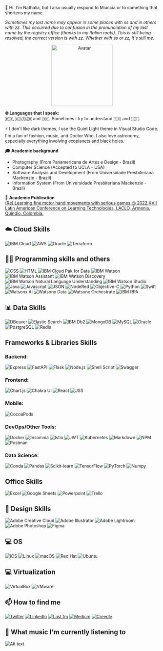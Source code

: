 👋 Hi. I'm Nathalia, but I also usually respond to Miuccia or to something that shortens my name.

_Sometimes my last name may appear in some places with ss and in others with zz. This occurred due to confusion in the pronunciation of my last name by the registry office (thanks to my Italian roots). This is still being resolved; the correct version is with zz. Whether with ss or zz, it's still me._

<p align="center">
  <img src="https://i.ibb.co/Ry3ZPLV/avatar.png" alt="Avatar" width="200">
</p>

<b> 🌐 Languages that I speak: </b>  
🇧🇷, 🇺🇸/🇬🇧 and 🇩🇪. Sometimes I try to understand 🇫🇷 and 🇮🇹.

⚡️ I don't like dark themes, I use the Quiet Light theme in Visual Studio Code. I'm a fan of fashion, music, and Doctor Who. I also love astronomy, especially everything involving exoplanets and black holes.

<b> 🎓 Academic background </b>  
- Photography (From Panamericana de Artes e Design - Brazil)
- Computer Science (Accepted to UCLA - USA)
- Software Analysis and Development (From Universidade Presbiteriana Mackenzie - Brazil)
- Information System (From Universidade Presbiteriana Mackenzie - Brazil)

📔 <b> Academic Publication </b>  
[(Re) Learning fine motor hand movements with serious games @ 2022 XVII Latin American Conference on Learning Technologies, LACLO, Armenia, Quindio, Colombia.](https://www.aminer.org/pub/63cc736290e50fcafdd36c04/re-learning-fine-motor-hand-movements-with-serious-games)

## ☁️ Cloud Skills  
![IBM Cloud](https://img.shields.io/badge/IBM%20Cloud-1261FE?style=for-the-badge&logo=IBM%20Cloud&logoColor=white) ![AWS](https://img.shields.io/badge/Amazon_AWS-FF9900?style=for-the-badge&logo=amazonaws&logoColor=white) ![Oracle](https://img.shields.io/badge/Oracle-F80000?style=for-the-badge&logo=oracle&logoColor=black) ![Terraform](https://img.shields.io/badge/Terraform-7B42BC?style=for-the-badge&logo=terraform&logoColor=white)

## 👩‍💻 Programming skills and others   
![CSS](https://img.shields.io/badge/CSS3-1572B6?style=for-the-badge&logo=css3&logoColor=white) ![HTML](https://img.shields.io/badge/HTML5-E34F26?style=for-the-badge&logo=html5&logoColor=white)
![IBM Cloud Pak for Data](https://img.shields.io/badge/IBM%20Cloud%20Pak%20for%20Data-0072C6?style=for-the-badge&logo=IBM&logoColor=white) ![IBM Watson](https://img.shields.io/badge/IBM%20Watson-5A4FCF?style=for-the-badge&logo=IBM%20Watson&logoColor=white) ![IBM Watson Assistant](https://img.shields.io/badge/IBM%20Watson%20Assistant-5F4B8B?style=for-the-badge&logo=IBM&logoColor=white) ![IBM Watson Discovery](https://img.shields.io/badge/IBM%20Watson%20Discovery-5F4B8B?style=for-the-badge&logo=IBM&logoColor=white) ![IBM Watson Natural Language Understanding](https://img.shields.io/badge/IBM%20Watson%20Natural%20Language%20Understanding-5F4B8B?style=for-the-badge&logo=IBM&logoColor=white) ![IBM Watson Studio](https://img.shields.io/badge/IBM%20Watson%20Studio-FF7F0E?style=for-the-badge&logo=IBM&logoColor=white) ![Java](https://img.shields.io/badge/Java-007396?style=for-the-badge&logo=java&logoColor=white) ![Javascript](https://img.shields.io/badge/JavaScript-323330?style=for-the-badge&logo=javascript&logoColor=F7DF1E) ![JSON](https://img.shields.io/badge/json-5E5C5C?style=for-the-badge&logo=json&logoColor=white) ![NodeRed](https://img.shields.io/badge/Node--Red-8F0000?style=for-the-badge&logo=nodered&logoColor=white) ![Objective-C](https://img.shields.io/badge/Objective--C-438eff?style=for-the-badge&logo=objc&logoColor=white) ![Python](https://img.shields.io/badge/Python-FFD43B?style=for-the-badge&logo=python&logoColor=blue) ![Swift](https://img.shields.io/badge/Swift-FA7343?style=for-the-badge&logo=swift&logoColor=white) ![Watsonx Ai](https://img.shields.io/badge/watsonx.ai-%23836FFF?style=for-the-badge&logo=Watsonx.Ai&logoColor=%23000000&labelColor=%23836FFF&color=%23836FFF
) ![Watsonx Data](https://img.shields.io/badge/watsonx.data-%23836FFF?style=for-the-badge&logo=Watsonx.Data&logoColor=%23000000&labelColor=%23836FFF&color=%23836FFF
) ![Watsonx Orchestrate](https://img.shields.io/badge/watsonx.orchestrate-%23836FFF?style=for-the-badge&logo=Watsonx.Orchestrate&logoColor=%23000000&labelColor=%23836FFF&color=%23836FFF) ![IBM RPA](https://img.shields.io/badge/IBM%20RPA-%234682B4?style=for-the-badge&logo=Watsonx.Ai&logoColor=%23000000&labelColor=%234682B4&color=%234682B4)



## 📊 Data Skills   
![DBeaver](https://img.shields.io/badge/dbeaver-382923?style=for-the-badge&logo=dbeaver&logoColor=white) ![Elastic Search](https://img.shields.io/badge/Elastic_Search-005571?style=for-the-badge&logo=elasticsearch&logoColor=white) ![IBM Db2](https://img.shields.io/badge/IBM%20Db2-057CDB?style=for-the-badge&logo=ibm&logoColor=white) ![MongoDB](https://img.shields.io/badge/MongoDB-4EA94B?style=for-the-badge&logo=mongodb&logoColor=white) ![MySQL](https://img.shields.io/badge/MySQL-005C84?style=for-the-badge&logo=mysql&logoColor=white) ![Oracle](https://img.shields.io/badge/Oracle-F80000?style=for-the-badge&logo=Oracle&logoColor=white) ![PostgreSQL](https://img.shields.io/badge/PostgreSQL-316192?style=for-the-badge&logo=postgresql&logoColor=white) ![Redis](https://img.shields.io/badge/redis-%23DD0031.svg?&style=for-the-badge&logo=redis&logoColor=white)

## Frameworks & Libraries Skills   
### Backend:  
![Express](https://img.shields.io/badge/Express%20js-000000?style=for-the-badge&logo=express&logoColor=white) ![FastAPI](https://img.shields.io/badge/fastapi-109989?style=for-the-badge&logo=FASTAPI&logoColor=white) ![Flask](https://img.shields.io/badge/Flask-000000?style=for-the-badge&logo=flask&logoColor=white) ![Node.js](https://img.shields.io/badge/Node%20js-339933?style=for-the-badge&logo=nodedotjs&logoColor=white) ![Shell Script](https://img.shields.io/badge/Shell_Script-121011?style=for-the-badge&logo=gnu-bash&logoColor=white) ![Swagger](https://img.shields.io/badge/Swagger-85EA2D?style=for-the-badge&logo=Swagger&logoColor=white)

### Frontend:  
![Chart.js](https://img.shields.io/badge/Chart%20js-FF6384?style=for-the-badge&logo=chartdotjs&logoColor=white) ![Chakra UI](https://img.shields.io/badge/Chakra--UI-319795?style=for-the-badge&logo=chakra-ui&logoColor=white) ![React](https://img.shields.io/badge/React-20232A?style=for-the-badge&logo=react&logoColor=61DAFB) ![JSS](https://img.shields.io/badge/JSS-F7DF1E?style=for-the-badge&logo=JSS&logoColor=white)

### Mobile:  
![CocoaPods](https://img.shields.io/badge/cocoapods-FA2A02?style=for-the-badge&logo=cocoapods&logoColor=white)

### DevOps/Other Tools:  
![Docker](https://img.shields.io/badge/Docker-2CA5E0?style=for-the-badge&logo=docker&logoColor=white) ![Insomnia](https://img.shields.io/badge/Insomnia-5849be?style=for-the-badge&logo=Insomnia&logoColor=white) ![Istio](https://img.shields.io/badge/Istio-466BB0?style=for-the-badge&logo=Istio&logoColor=white) ![JWT](https://img.shields.io/badge/JWT-000000?style=for-the-badge&logo=JSON%20web%20tokens&logoColor=white) ![Kubernetes](https://img.shields.io/badge/kubernetes-326ce5.svg?&style=for-the-badge&logo=kubernetes&logoColor=white) ![Markdown](https://img.shields.io/badge/Markdown-000000?style=for-the-badge&logo=markdown&logoColor=white) ![NPM](https://img.shields.io/badge/npm-CB3837?style=for-the-badge&logo=npm&logoColor=white) ![Postman](https://img.shields.io/badge/Postman-FF6C37?style=for-the-badge&logo=Postman&logoColor=white)

### Data Science:  
![Conda](https://img.shields.io/badge/conda-342B029.svg?&style=for-the-badge&logo=anaconda&logoColor=white) ![Pandas](https://img.shields.io/badge/Pandas-2C2D72?style=for-the-badge&logo=pandas&logoColor=white) ![Scikit-learn](https://img.shields.io/badge/scikit_learn-F7931E?style=for-the-badge&logo=scikit-learn&logoColor=white) ![TensorFlow](https://img.shields.io/badge/TensorFlow-FF6F00?style=for-the-badge&logo=TensorFlow&logoColor=white) ![PyTorch](https://img.shields.io/badge/PyTorch-EE4C2C?style=for-the-badge&logo=PyTorch&logoColor=white) ![Numpy](https://img.shields.io/badge/Numpy-013243?style=for-the-badge&logo=numpy&logoColor=white)

## Office Skills   
![Excel](https://img.shields.io/badge/Microsoft_Excel-217346?style=for-the-badge&logo=microsoft-excel&logoColor=white) ![Google Sheets](https://img.shields.io/badge/Google%20Sheets-34A853?style=for-the-badge&logo=google-sheets&logoColor=white) ![Powerpoint](https://img.shields.io/badge/Microsoft_PowerPoint-B7472A?style=for-the-badge&logo=microsoft-powerpoint&logoColor=white) ![Trello](https://img.shields.io/badge/Trello-0052CC?style=for-the-badge&logo=trello&logoColor=white)

## 🎨 Design Skills   
![Adobe Creative Cloud](https://img.shields.io/badge/Adobe%20Creative%20Cloud-DA1F26?style=for-the-badge&logo=Adobe%20Creative%20Cloud&logoColor=white) ![Adobe Illustrator](https://img.shields.io/badge/Adobe%20Illustrator-FF9A00?style=for-the-badge&logo=adobe%20illustrator&logoColor=white) ![Adobe Lightroom](https://img.shields.io/badge/Adobe%20Lightroom-31A8FF?style=for-the-badge&logo=Adobe%20Lightroom&logoColor=white) ![Adobe Photoshop](https://img.shields.io/badge/Adobe%20Photoshop-31A8FF?style=for-the-badge&logo=Adobe%20Photoshop&logoColor=black) ![Figma](https://img.shields.io/badge/Figma-F24E1E?style=for-the-badge&logo=figma&logoColor=white)

## 💻 OS   
![iOS](https://img.shields.io/badge/iOS-000000?style=for-the-badge&logo=ios&logoColor=white) ![Linux](https://img.shields.io/badge/Linux-FCC624?style=for-the-badge&logo=linux&logoColor=black) ![macOS](https://img.shields.io/badge/mac%20os-000000?style=for-the-badge&logo=apple&logoColor=white) ![Red Hat](https://img.shields.io/badge/Red%20Hat-EE0000?style=for-the-badge&logo=redhat&logoColor=white) ![Ubuntu](https://img.shields.io/badge/Ubuntu-E95420?style=for-the-badge&logo=ubuntu&logoColor=white)

##  💻 Virtualization   
![VirtualBox](https://img.shields.io/badge/VirtualBox-21416b?style=for-the-badge&logo=VirtualBox&logoColor=white) ![VMware](https://img.shields.io/badge/VMware-231f20?style=for-the-badge&logo=VMware&logoColor=white)

##  📫 How to find me   
[![Twitter](https://img.shields.io/badge/Twitter-1DA1F2?style=for-the-badge&logo=twitter&logoColor=white)](https://twitter.com/icameasmermaid) [![LinkedIn](https://img.shields.io/badge/LinkedIn-0077B5?style=for-the-badge&logo=linkedin&logoColor=white)](https://www.linkedin.com/in/nathalia-trazzi/) [![Last.fm](https://img.shields.io/badge/last.fm-D51007?style=for-the-badge&logo=last.fm&logoColor=white)](https://www.last.fm/user/its_nasthy) [![Medium](https://img.shields.io/badge/Medium-12100E?style=for-the-badge&logo=medium&logoColor=white)](https://medium.com/@nathalia.trazzi/lists) [![Creedly](https://i.ibb.co/DgbDZ7K/creedly.png)](https://www.credly.com/users/nathalia-trazzi/badges)

## 🎵 What music I'm currently listening to   

![Alt text](https://spotify-recently-played-readme.vercel.app/api?user=gcr5a5hs0ypm1lsqud4n7iv7u&count=4&background_color=ffffff)




